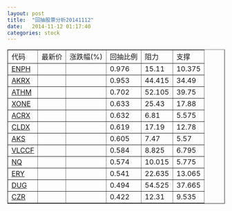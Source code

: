 ```yaml
---
layout: post
title:  "回抽股票分析20141112"
date:   2014-11-12 01:17:40
categories: stock
---
```

<script type="text/javascript">
var stockList = []
stockList.push('gb_enph');
stockList.push('gb_akrx');
stockList.push('gb_athm');
stockList.push('gb_xone');
stockList.push('gb_acrx');
stockList.push('gb_cldx');
stockList.push('gb_aks');
stockList.push('gb_vlccf');
stockList.push('gb_nq');
stockList.push('gb_ery');
stockList.push('gb_dug');
stockList.push('gb_czr');
</script>
<table border="1">
 <tr>
 <td>代码</td>
 <td>最新价</td>
 <td>涨跌幅(%)</td>
 <td>回抽比例</td>
 <td>阻力</td>
 <td>支撑</td>
</tr>
  <tr id="enph">
  <td><a href="http://stock.finance.sina.com.cn/usstock/quotes/ENPH.html" target="_blank">ENPH</a></td><td></td><td></td><td>0.976</td><td>15.11</td><td>10.375</td></tr>
  <tr id="akrx">
  <td><a href="http://stock.finance.sina.com.cn/usstock/quotes/AKRX.html" target="_blank">AKRX</a></td><td></td><td></td><td>0.953</td><td>44.415</td><td>34.49</td></tr>
  <tr id="athm">
  <td><a href="http://stock.finance.sina.com.cn/usstock/quotes/ATHM.html" target="_blank">ATHM</a></td><td></td><td></td><td>0.702</td><td>52.105</td><td>39.75</td></tr>
  <tr id="xone">
  <td><a href="http://stock.finance.sina.com.cn/usstock/quotes/XONE.html" target="_blank">XONE</a></td><td></td><td></td><td>0.633</td><td>25.43</td><td>17.88</td></tr>
  <tr id="acrx">
  <td><a href="http://stock.finance.sina.com.cn/usstock/quotes/ACRX.html" target="_blank">ACRX</a></td><td></td><td></td><td>0.632</td><td>6.81</td><td>5.575</td></tr>
  <tr id="cldx">
  <td><a href="http://stock.finance.sina.com.cn/usstock/quotes/CLDX.html" target="_blank">CLDX</a></td><td></td><td></td><td>0.619</td><td>17.19</td><td>12.78</td></tr>
  <tr id="aks">
  <td><a href="http://stock.finance.sina.com.cn/usstock/quotes/AKS.html" target="_blank">AKS</a></td><td></td><td></td><td>0.605</td><td>7.47</td><td>5.57</td></tr>
  <tr id="vlccf">
  <td><a href="http://stock.finance.sina.com.cn/usstock/quotes/VLCCF.html" target="_blank">VLCCF</a></td><td></td><td></td><td>0.584</td><td>8.825</td><td>6.795</td></tr>
  <tr id="nq">
  <td><a href="http://stock.finance.sina.com.cn/usstock/quotes/NQ.html" target="_blank">NQ</a></td><td></td><td></td><td>0.574</td><td>10.015</td><td>5.775</td></tr>
  <tr id="ery">
  <td><a href="http://stock.finance.sina.com.cn/usstock/quotes/ERY.html" target="_blank">ERY</a></td><td></td><td></td><td>0.541</td><td>22.635</td><td>13.065</td></tr>
  <tr id="dug">
  <td><a href="http://stock.finance.sina.com.cn/usstock/quotes/DUG.html" target="_blank">DUG</a></td><td></td><td></td><td>0.494</td><td>54.525</td><td>37.665</td></tr>
  <tr id="czr">
  <td><a href="http://stock.finance.sina.com.cn/usstock/quotes/CZR.html" target="_blank">CZR</a></td><td></td><td></td><td>0.422</td><td>12.31</td><td>9.535</td></tr>
</table>
